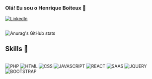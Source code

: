 

### Olá! Eu sou o Henrique Boiteux 👋
[![LinkedIn ](https://img.shields.io/badge/LinkedIn-0077B5?style=for-the-badge&logo=linkedin&logoColor=white
)](https://www.linkedin.com/in/hboiteux/)


##

![Anurag's GitHub stats](https://github-readme-stats.vercel.app/api?username=hboiteux25&show_icons=true&theme=compact)<br>

## Skills 🚀

<div style="display: inline_block"></br>
<img alt="PHP" src="https://img.shields.io/badge/PHP-777BB4?style=for-the-badge&logo=php&logoColor=white">
<img alt="HTML" src="https://img.shields.io/badge/HTML5-E34F26?style=for-the-badge&logo=html5&logoColor=white">
<img alt="CSS" src="https://img.shields.io/badge/CSS3-1572B6?style=for-the-badge&logo=css3&logoColor=white">
<img alt="JAVASCRIPT" src="https://img.shields.io/badge/JavaScript-F7DF1E?style=for-the-badge&logo=javascript&logoColor=black">
<img alt="REACT" src="https://img.shields.io/badge/React-20232A?style=for-the-badge&logo=react&logoColor=61DAFB">
<img alt="SAAS" src="https://img.shields.io/badge/Sass-CC6699?style=for-the-badge&logo=sass&logoColor=white">
<img alt="JQUERY" src="https://img.shields.io/badge/jQuery-0769AD?style=for-the-badge&logo=jquery&logoColor=white">
<img alt="BOOTSTRAP" src="https://img.shields.io/badge/Bootstrap-563D7C?style=for-the-badge&logo=bootstrap&logoColor=white">
</div>
